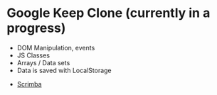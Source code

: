 # Google Keep Clone (currently in a progress)
   
* DOM Manipulation, events
* JS Classes
* Arrays / Data sets
* Data is saved with LocalStorage


- [Scrimba](https://scrimba.com/allcourses)
   
     

